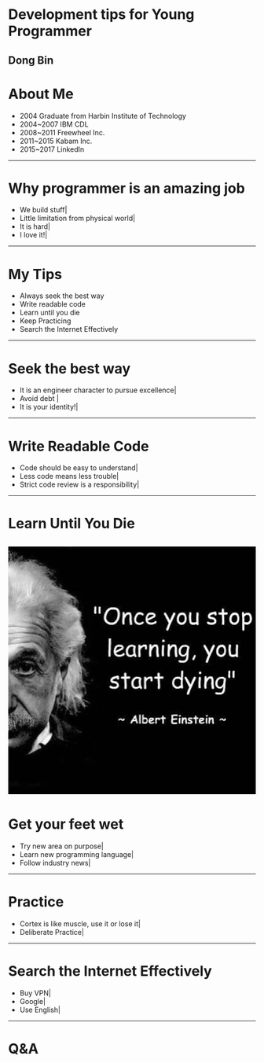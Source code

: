 # Development tips for Young Programmer
Dong Bin
---
# About Me
- 2004 Graduate from Harbin Institute of Technology
- 2004~2007 IBM CDL
- 2008~2011 Freewheel Inc.
- 2011~2015 Kabam Inc.
- 2015~2017 LinkedIn
---
# Why programmer is an amazing job
- We build stuff|
- Little limitation from physical world|
- It is hard|
- I love it!|

---
# My Tips
- Always seek the best way
- Write readable code
- Learn until you die
- Keep Practicing
- Search the Internet Effectively

---
# Seek the best way
- It is an engineer character to pursue excellence|
- Avoid debt |
- It is your identity!|

---
# Write Readable Code
- Code should be easy to understand|
- Less code means less trouble|
- Strict code review is a responsibility|
---
# Learn Until You Die
![Learn](assets/learn.jpg)
---
# Get your feet wet
- Try new area on purpose|
- Learn new programming language|
- Follow industry news|
---
# Practice
- Cortex is like muscle, use it or lose it|
- Deliberate Practice|

---
# Search the Internet Effectively
- Buy VPN|
- Google|
- Use English|
---
# Q&A
